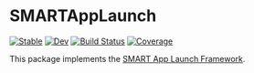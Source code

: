 # SMARTAppLaunch

[![Stable](https://img.shields.io/badge/docs-stable-blue.svg)](https://JuliaHealth.github.io/SMARTAppLaunch.jl/stable)
[![Dev](https://img.shields.io/badge/docs-dev-blue.svg)](https://JuliaHealth.github.io/SMARTAppLaunch.jl/dev)
[![Build Status](https://github.com/JuliaHealth/SMARTAppLaunch.jl/workflows/CI/badge.svg)](https://github.com/JuliaHealth/SMARTAppLaunch.jl/actions)
[![Coverage](https://codecov.io/gh/JuliaHealth/SMARTAppLaunch.jl/branch/master/graph/badge.svg)](https://codecov.io/gh/JuliaHealth/SMARTAppLaunch.jl)

This package implements the [SMART App Launch Framework](https://www.hl7.org/fhir/smart-app-launch/).
